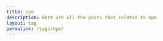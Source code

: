 ```yaml
---
title: npm
description: Here are all the posts that related to npm
layout: tag
permalink: /tags/npm/
---
```

